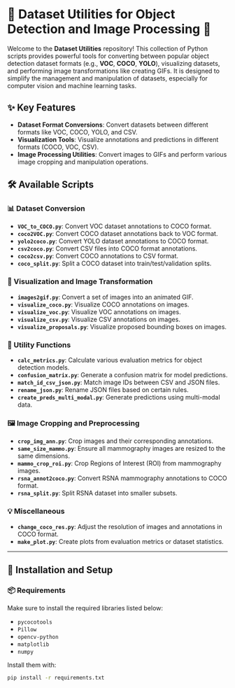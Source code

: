 # 🎉 Dataset Utilities for Object Detection and Image Processing 🚀

Welcome to the **Dataset Utilities** repository! This collection of Python scripts provides powerful tools for converting between popular object detection dataset formats (e.g., **VOC**, **COCO**, **YOLO**), visualizing datasets, and performing image transformations like creating GIFs. It is designed to simplify the management and manipulation of datasets, especially for computer vision and machine learning tasks.

## ✨ Key Features
- **Dataset Format Conversions**: Convert datasets between different formats like VOC, COCO, YOLO, and CSV.
- **Visualization Tools**: Visualize annotations and predictions in different formats (COCO, VOC, CSV).
- **Image Processing Utilities**: Convert images to GIFs and perform various image cropping and manipulation operations.
  
## 🛠️ Available Scripts

### 📊 Dataset Conversion

- **`VOC_to_COCO.py`**: Convert VOC dataset annotations to COCO format.
- **`coco2VOC.py`**: Convert COCO dataset annotations back to VOC format.
- **`yolo2coco.py`**: Convert YOLO dataset annotations to COCO format.
- **`csv2coco.py`**: Convert CSV files into COCO format annotations.
- **`coco2csv.py`**: Convert COCO annotations to CSV format.
- **`coco_split.py`**: Split a COCO dataset into train/test/validation splits.

### 🎥 Visualization and Image Transformation

- **`images2gif.py`**: Convert a set of images into an animated GIF.
- **`visualize_coco.py`**: Visualize COCO annotations on images.
- **`visualize_voc.py`**: Visualize VOC annotations on images.
- **`visualize_csv.py`**: Visualize CSV annotations on images.
- **`visualize_proposals.py`**: Visualize proposed bounding boxes on images.
  
### 🔧 Utility Functions

- **`calc_metrics.py`**: Calculate various evaluation metrics for object detection models.
- **`confusion_matrix.py`**: Generate a confusion matrix for model predictions.
- **`match_id_csv_json.py`**: Match image IDs between CSV and JSON files.
- **`rename_json.py`**: Rename JSON files based on certain rules.
- **`create_preds_multi_modal.py`**: Generate predictions using multi-modal data.

### 🖼️ Image Cropping and Preprocessing

- **`crop_img_ann.py`**: Crop images and their corresponding annotations.
- **`same_size_mammo.py`**: Ensure all mammography images are resized to the same dimensions.
- **`mammo_crop_roi.py`**: Crop Regions of Interest (ROI) from mammography images.
- **`rsna_annot2coco.py`**: Convert RSNA mammography annotations to COCO format.
- **`rsna_split.py`**: Split RSNA dataset into smaller subsets.

### 💡 Miscellaneous

- **`change_coco_res.py`**: Adjust the resolution of images and annotations in COCO format.
- **`make_plot.py`**: Create plots from evaluation metrics or dataset statistics.

---

## 📑 Installation and Setup

### 📦 Requirements
Make sure to install the required libraries listed below:
- `pycocotools`
- `Pillow`
- `opencv-python`
- `matplotlib`
- `numpy`

Install them with:
```bash
pip install -r requirements.txt
